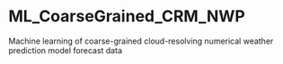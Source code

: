 # ML_CoarseGrained_CRM_NWP
Machine learning of coarse-grained cloud-resolving numerical weather prediction model forecast data
